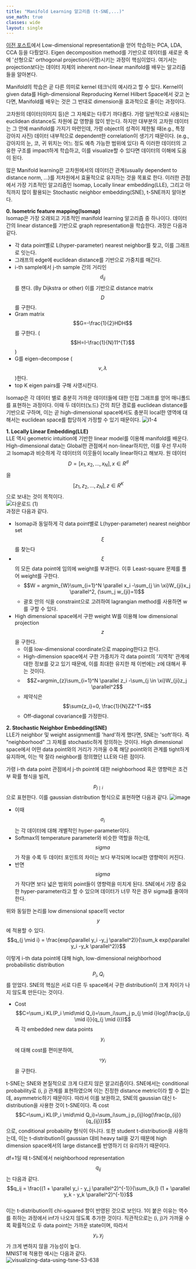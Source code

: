 ```yaml
---
title: "Manifold Learning 알고리즘 (t-SNE,...)"
use_math: true
classes: wide
layout: single
---
```


[이전 포스트](https://parkgeonyeong.github.io/Linear-Methods-in-ML/)에서 
Low-dimensional representation을 얻어 학습하는 PCA, LDA, CCA 등을 다뤘었다. 
Eigen decomposition method를 기반으로 데이터를 새로운 축에 '선형으로' orthogonal projection(사영)시키는 과정이 핵심이었다. 
여기서는 projection보다는 데이터 자체의 inherent non-linear manifold를 배우는 알고리즘들을 알아본다. 
  
Manifold의 학습은 곧 다른 의미로 kernel 테크닉의 예시라고 할 수 있다. 
Kernel이 given data를 High-dimensional Reproducing Kernel Hilbert Space에서 갖고 논다면, 
Manifold를 배우는 것은 그 반대로 dimension을 효과적으로 줄이는 과정이다. 
  
고차원의 데이터(이미지 등)은 그 자체로는 다루기 까다롭다. 가령 일반적으로 사용되는 euclidean distance도 차원에 값 영향을 많이 받는다.
하지만 대부분의 고차원 데이터는 그 안에 manifold를 가지기 마련인데, 가령 object의 성격이 제한될 때(e.g., 특정 강아지 사진)
데이터 내부적으로 dependent한 correlation이 생기기 때문이다. (e.g., 강아지의 눈, 코, 귀 위치는 어느 정도 예측 가능한 범위에 있다) 
즉 이러한 데이터의 고유한 구조를 impact하게 학습하고, 이를 visualize할 수 있다면 데이터의 이해에 도움이 된다. 
  
많은 Manifold learning은 고차원에서의 데이터간 관계(usually dependent to distance norm, ...)를 저차원에서 효율적으로 유지하는 것을 목표로 한다. 
이러한 관점에서 가장 기초적인 알고리즘인 Isomap, Locally linear embedding(LLE), 
그리고 아직까지 많이 활용되는 Stochastic neighbor embedding(SNE), t-SNE까지 알아본다.  

**0. Isometric feature mapping(Isomap)**  
Isomap은 가장 오래되고 기초적인 manifold learning 알고리즘 중 하나이다. 데이터 간의 linear distance를 기반으로 graph representation을 학습한다. 
과정은 다음과 같다.  
- 각 data point별로 L(hyper-parameter) nearest neighbor를 찾고, 이를 그래프로 잇는다. 
- 그래프의 edge에 euclidean distance를 기반으로 가중치를 매긴다. 
- i-th sample에서 j-th sample 간의 거리인 $$d_{ij}$$를 잰다. (By Dijkstra or other) 이를 기반으로 distance matrix $$D$$를 구한다.
- Gram matrix $$G=-\frac{1}{2}HDH$$를 구한다. ($$H=I-\frac{1}{N}11^{T}$$) 
- G를 eigen-decompose ($$v, \lambda$$)한다.
- top K eigen pairs를 구해 사영시킨다.   
  
Isomap은 각 데이터 별로 충분히 가까운 데이터들에 대한 인접 그래프를 얻어 매니폴드를 표현하는 과정이다. 
이때 두 데이터(노드) 간의 최단 경로를 euclidean distance를 기반으로 구하며, 이는 곧 high-dimensional space에서도 
충분히 local한 영역에 대해서는 euclidean space를 합당하게 가정할 수 있기 때문이다. 
![i1-4](https://user-images.githubusercontent.com/46081019/58704022-90b45e80-83e5-11e9-92ad-6157137ef982.png)  
  
**1. Locally Linear Embedding(LLE)**  
LLE 역시 geometric intuition에 기반한 linear model를 이용해 manifold를 배운다. 
High-dimensional data는 Global한 관점에서 non-linear하지만, 이를 우선 무시하고 
Isomap과 비슷하게 각 데이터의 이웃들이 locally linear하다고 해보자. 
원 데이터 $$D=[x_1, x_2, ..., x_N], x\in R^d$$을 $$[z_1, z_2, ..., z_N], z\in R^K$$으로 보내는 것이 목적이다.  
![다운로드 (1)](https://user-images.githubusercontent.com/46081019/58705042-edfddf00-83e8-11e9-8323-7886cd428e4f.png)  
과정은 다음과 같다. 
- Isomap과 동일하게 각 data point별로 L(hyper-parameter) nearest neighbor set $$\xi$$를 찾는다
- $$\xi$$의 모든 data point에 임의에 weight를 부과한다. 이후 Least-square 문제를 풀어 weight를 구한다.
  - $$W = argmin_{W}\sum_{i=1}^N \parallel x_i -\sum_{j \in \xi}W_{ji}x_j \parallel^2, (\sum_j w_{ji}=1)$$ 
  - 괄호 안의 식을 constraint으로 고려하여 lagrangian method를 사용하면 w를 구할 수 있다. 
- High dimensional space에서 구한 weight W를 이용해 low dimensional projection $$z$$을 구한다.
  - 이를 low-dimensional coordinate으로 mapping한다고 한다.
  - High-dimension space에서 구한 가중치가 각 data point의 '지역적' 관계에 대한 정보를 갖고 있기 때문에, 이를 최대한 유지한 채 이번에는
  z에 대해서 푸는 것이다.
  - $$Z=argmin_{z}\sum_{i=1}^N \parallel z_i -\sum_{j \in \xi}W_{ji}z_j \parallel^2$$
  - 제약식은 $$\sum{z_i}=0, \frac{1}{N}ZZ^T=I$$
  - Off-diagonal covariance를 가정한다.
  
**2. Stochastic Neighbor Embedding(SNE)**  
LLE가 neighbor 및 weight assignment를 'hard'하게 했다면, SNE는 'soft'하다. 
즉 "neighborhood" 그 자체를 stochastic하게 정의하는 것이다. 
High dimensional space에서 어떤 data point와의 거리가 가까울 수록 해당 point와의 관계를 tight하게 유지하며, 
이는 딱 잘라 neighbor를 정의했던 LLE와 다른 점이다.
  
가령 i-th data point 관점에서 j-th point에 대한 neighborhood 혹은 영향력은 조건부 확률 형식을 빌려, 
$$p_{j \mid i}$$으로 표현한다. 이를 gaussian distribution 형식으로 표현하면 다음과 같다. 
![image](https://user-images.githubusercontent.com/46081019/58705689-e2131c80-83ea-11e9-96d7-630f38e6c5b7.png)   
- 이때 $$\sigma_i$$는 각 데이터에 대해 개별적인 hyper-parameter이다. 
- Softmax의 temperature parameter와 비슷한 역할을 하는데, $$sigma$$가 작을 수록 두 데이터 포인트의 차이는 보다 부각되며 local한 영향력이 커진다. 
- 반면 $$sigma$$가 작다면 보다 넓은 범위의 point들이 영향력을 미치게 된다. 
  SNE에서 가장 중요한 hyper-parameter라고 할 수 있으며 데이터가 너무 작은 경우 sigma를 줄여야 한다. 
    
위와 동일한 논리를 low dimensional space의 vector $$y$$에 적용할 수 있다.  
$$q_{j \mid i} = \frac{exp(\parallel y_i -y_j \parallel^2)}{\sum_k exp(\parallel y_i -y_k \parallel^2)}$$
  
이렇게 i-th data point에 대해 high, low-dimensional neighborhood probabilistic distribution $$P_i, Q_i$$를 얻었다. 
SNE의 핵심은 서로 다른 두 space에서 구한 distribution이 크게 차이가 나지 않도록 만든다는 것이다. 
- Cost $$C=\sum_i KL(P_i \mid\mid Q_i)=\sum_i\sum_j p_{j \mid i}log(\frac{p_{j \mid i}}{q_{j \mid i}})$$
즉 각 embedded new data points $$y_i$$에 대해 cost를 편미분하여, $$\triangledown{y_i}$$을 구한다.  
  
t-SNE는 SNE와 본질적으로 크게 다르지 않은 알고리즘이다.
SNE에서는 conditional probability로 (i, j) 관계를 표현하였으며 이는 진정한 distance metric이라 할 수 없는데, asymmetric하기 때문이다. 
따라서 이를 보완하고, SNE의 gaussian 대신 t-distribution을 사용한 것이 t-SNE이다. 
즉 cost $$C=\sum_i KL(P_i \mid\mid Q_i)=\sum_i\sum_j p_{ij}log(\frac{p_{ij}}{q_{ij}})$$으로, conditional probability 형식이 아니다.
또한 student t-distribution을 사용하는데, 이는 t-distribution이 gaussian 대비 heavy tail을 갖기 때문에 high dimension space에서의 
large distance를 반영하기 더 유리하기 때문이다. 
  
df=1일 때 t-SNE에서 neighborhood representation $$q_{ij}$$는 다음과 같다.  
$$q_ij = \frac{(1 + \parallel y_i - y_j \parallel^2)^{-1}}{\sum_{k,l} (1 + \parallel y_k - y_k \parallel^2)^{-1}}$$  
이는 t-distribution의 chi-squared 항이 반영된 것으로 보인다. 1이 붙은 이유는 역수를 취하는 과정에서 inf가 나오지 않도록 추가한 것이다. 
직관적으로는 (i, j)가 가까울 수록 확률적으로 두 data point는 가까운 state이며, 따라서 $$y_i, y_j$$가 크게 변하지 않을 가능성이 높다.  
MNIST에 적용한 예시는 다음과 같다.   
![visualizing-data-using-tsne-53-638](https://user-images.githubusercontent.com/46081019/58706879-2d7afa00-83ee-11e9-836a-c20f1d7ca27f.jpg)

